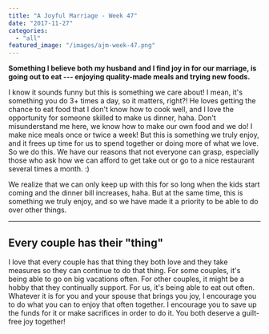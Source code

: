 ```yaml
---
title: "A Joyful Marriage - Week 47"
date: "2017-11-27"
categories: 
  - "all"
featured_image: "/images/ajm-week-47.png"
---
```


**Something I believe both my husband and I find joy in for our marriage, is going out to eat --- enjoying quality-made meals and trying new foods.**

I know it sounds funny but this is something we care about! I mean, it's something you do 3+ times a day, so it matters, right?! He loves getting the chance to eat food that I don't know how to cook well, and I love the opportunity for someone skilled to make us dinner, haha. Don't misunderstand me here, we know how to make our own food and we do! I make nice meals once or twice a week! But this is something we truly enjoy, and it frees up time for us to spend together or doing more of what we love. So we do this. We have our reasons that not everyone can grasp, especially those who ask how we can afford to get take out or go to a nice restaurant several times a month. :)

We realize that we can only keep up with this for so long when the kids start coming and the dinner bill increases, haha. But at the same time, this is something we truly enjoy, and so we have made it a priority to be able to do over other things.

* * *

## Every couple has their "thing"

I love that every couple has that thing they both love and they take measures so they can continue to do that thing. For some couples, it's being able to go on big vacations often. For other couples, it might be a hobby that they continually support. For us, it's being able to eat out often. Whatever it is for you and your spouse that brings you joy, I encourage you to do what you can to enjoy that often together. I encourage you to save up the funds for it or make sacrifices in order to do it. You both deserve a guilt-free joy together!
